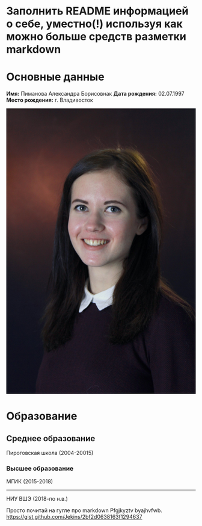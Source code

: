# Заполнить README информацией о себе, уместно(!) используя как можно больше средств разметки markdown 
# Основные данные
**Имя:** Пиманова Александра Борисовнак
**Дата рождения:** 02.07.1997
**Место рождения:** г. Владивосток

![Этоя](https://github.com/pimanovaab/hw1/blob/master/QHm61a_l6ng.jpg)

# Образование
## Среднее образование
Пироговская школа (2004-20015)
### Высшее образование
МГИК (2015-2018)
***
НИУ ВШЭ (2018-по н.в.)


Просто почитай на гугле про markdown 
Pfgjkyztv byajhvfwb.
https://gist.github.com/Jekins/2bf2d0638163f1294637
